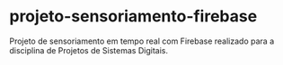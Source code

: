 # projeto-sensoriamento-firebase
Projeto de sensoriamento em tempo real com Firebase realizado para a disciplina de Projetos de Sistemas Digitais.
